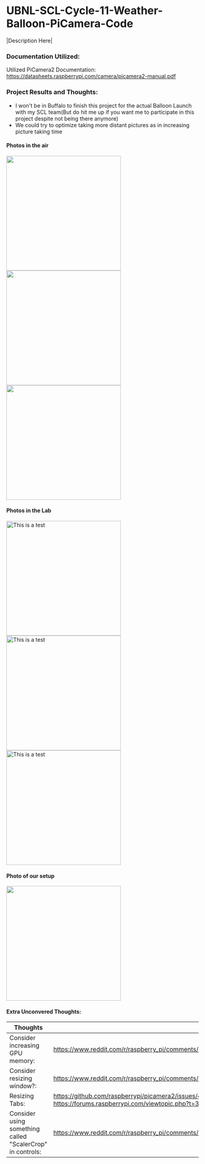# UBNL-SCL-Cycle-11-Weather-Balloon-PiCamera-Code
|Description Here|

### Documentation Utilized: 
Utilized PiCamera2 Documentation: https://datasheets.raspberrypi.com/camera/picamera2-manual.pdf

### Project Results and Thoughts: 
- I won't be in Buffalo to finish this project for the actual Balloon Launch with my SCL team(But do hit me up if you want me to participate in this project despite not being there anymore)
- We could try to optimize taking more distant pictures as in increasing picture taking time
#### Photos in the air
<p>
  <img src="https://github.com/user-attachments/assets/5b4d8248-68b2-4568-91ea-ebd0d74c1839" width="300">
  <img src="https://github.com/user-attachments/assets/061300ee-1533-4290-bebc-d20d99e0b387" width="300">
  <img src="https://github.com/user-attachments/assets/d99f0f98-d5c4-479d-a740-8dcb33636514" width="300">
</p>

#### Photos in the Lab
<p float="left">
  <img src="https://github.com/Ethan43443/UBNL-SCL-Cycle-11-Weather-Balloon/assets/125399829/4a2f5a45-ae3b-4753-98a2-07b69e74aa0a" alt="This is a test" width="300">
  <img src="https://github.com/Ethan43443/UBNL-SCL-Cycle-11-Weather-Balloon/assets/125399829/e9cecfdd-0629-4224-a6ca-c7930164da5d" alt="This is a test" width="300">
  <img src="https://github.com/Ethan43443/UBNL-SCL-Cycle-11-Weather-Balloon/assets/125399829/ade93811-f08b-4945-8ea6-f3688717040d" alt="This is a test" width="300">
</p>

#### Photo of our setup
<div>
  <img src="https://github.com/user-attachments/assets/58ef635b-5515-4a9c-b725-2e40ad55ed4d" height="300">
</div>

#### Extra Unconvered Thoughts: 

|Thoughts|Link|
-------- | -------
|Consider increasing GPU memory:| https://www.reddit.com/r/raspberry_pi/comments/67k5lv/how_to_get_more_fps_out_of_pi_camera_v2_with/| 
|Consider resizing window?:| https://www.reddit.com/r/raspberry_pi/comments/2mu6lt/resize_picamera_preview_window/|
|Resizing Tabs:|https://github.com/raspberrypi/picamera2/issues/498 https://github.com/raspberrypi/picamera2/issues/500 https://forums.raspberrypi.com/viewtopic.php?t=348068|
|Consider using something called "ScalerCrop" in controls:| https://www.reddit.com/r/raspberry_pi/comments/1bbwh56/looking_for_assistance_understanding_picamera2/|
